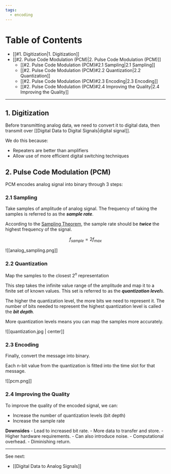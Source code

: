 ```yaml
---
tags:
  - encoding
---
```


# Table of Contents

- [[#1. Digitization|1. Digitization]]
- [[#2. Pulse Code Modulation (PCM)|2. Pulse Code Modulation (PCM)]]
	- [[#2. Pulse Code Modulation (PCM)#2.1 Sampling|2.1 Sampling]]
	- [[#2. Pulse Code Modulation (PCM)#2.2 Quantization|2.2 Quantization]]
	- [[#2. Pulse Code Modulation (PCM)#2.3 Encoding|2.3 Encoding]]
	- [[#2. Pulse Code Modulation (PCM)#2.4 Improving the Quality|2.4 Improving the Quality]]

---
## 1. Digitization

Before transmitting analog data, we need to convert it to digital data, then transmit over [[Digital Data to Digital Signals|digital signal]].

We do this because:
- Repeaters are better than amplifiers
- Allow use of more efficient digital switching techniques 

## 2. Pulse Code Modulation (PCM)

PCM encodes analog signal into binary through 3 steps:

### 2.1 Sampling

Take samples of amplitude of analog signal. The frequency of taking the samples is referred to as the ***sample rate***.

According to the [Sampling Theorem](https://en.wikipedia.org/wiki/Nyquist%E2%80%93Shannon_sampling_theorem), the sample rate should be ***twice*** the highest frequency of the signal.

$$
f_{sample} = 2f_{max}
$$

![[analog_sampling.png]]
### 2.2 Quantization

Map the samples to the closest $2^n$ representation

This step takes the infinite value range of the amplitude and map it to a finite set of known values. This set is referred to as the ***quantization level***s.

The higher the quantization level, the more bits we need to represent it. The number of bits needed to represent the highest quantization level is called the ***bit depth***.

More quantization levels means you can map the samples more accurately.

![[quantization.jpg | center]]
### 2.3 Encoding

Finally, convert the message into binary.

Each n-bit value from the quantization is fitted into the time slot for that message.

![[pcm.png]]

### 2.4 Improving the Quality

To improve the quality of the encoded signal, we can:

- Increase the number of quantization levels (bit depth)
- Increase the sample rate

**Downsides**
	- Lead to increased bit rate. 
	- More data to transfer and store.
	- Higher hardware requirements.
	- Can also introduce noise.
	- Computational overhead.
	- Diminishing return.

---
See next:
- [[Digital Data to Analog Signals]]